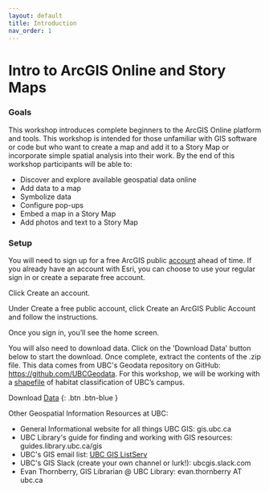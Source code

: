 ```yaml
---
layout: default
title: Introduction
nav_order: 1
---
```


# Intro to ArcGIS Online and Story Maps

### Goals
This workshop introduces complete beginners to the ArcGIS Online platform and tools. This workshop is intended for those unfamiliar with GIS software or code but who want to create a map and add it to a Story Map or incorporate simple spatial analysis into their work. By the end of this workshop participants will be able to:

  - Discover and explore available geospatial data online
  - Add data to a map 
  - Symbolize data
  - Configure pop-ups
  - Embed a map in a Story Map
  - Add photos and text to a Story Map

### Setup
You will need to sign up for a free ArcGIS public [account](https://www.arcgis.com/home/signin.html) ahead of time. If you already have an account with Esri, you can choose to use your regular sign in or create a separate free account.

Click  Create an account.

Under Create a free public account, click Create an ArcGIS Public Account and follow the instructions.

Once you sign in, you’ll see the home screen. 

You will also need to download data. Click on the 'Download Data' button below to start the download. Once complete, extract the contents of the .zip file. This data comes from UBC's Geodata repository on GitHub: <https://github.com/UBCGeodata>. For this workshop, we will be working with a [shapefile](https://doc.arcgis.com/en/arcgis-online/reference/shapefiles.htm) of habitat classification of UBC’s campus.

Download [Data](https://github.com/UBCGeodata/ubcv-biodiversity/blob/master/Habitat_Classification/Habitat_Classification.zip) {: .btn .btn-blue }

Other Geospatial Information Resources at UBC:

  - General Informational website for all things UBC GIS: gis.ubc.ca
  - UBC Library's guide for finding and working with GIS resources: guides.library.ubc.ca/gis
  - UBC's GIS email list: [UBC GIS ListServ](https://lists.ubc.ca/scripts/wa.exe?SUBED1=GIS-LIST&A=1)
  - UBC's GIS Slack (create your own channel or lurk!): ubcgis.slack.com
  - Evan Thornberry, GIS Librarian @ UBC Library: evan.thornberry AT ubc.ca
